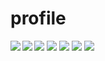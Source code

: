 # profile
<a href="https://github.com/anuraghazra/github-readme-stats">
  <img align="left" src="https://github-readme-stats.vercel.app/api?username=hamadayuuki&count_private=true&show_icons=true" />
</a>

<a href="https://github.com/anuraghazra/github-readme-stats">
  <img align="left" src="https://github-readme-stats.vercel.app/api/top-langs/?username=hamadayuuki&langs_count=8" />
</a>

![](http://github-profile-summary-cards.vercel.app/api/cards/profile-details?username=Kiyoshi-Inoue&theme=default)
![](http://github-profile-summary-cards.vercel.app/api/cards/repos-per-language?username=Kiyoshi-Inoue&theme=default)
![](http://github-profile-summary-cards.vercel.app/api/cards/most-commit-language?username=Kiyoshi-Inoue&theme=default)
![](http://github-profile-summary-cards.vercel.app/api/cards/stats?username=Kiyoshi-Inoue&theme=default)
![](http://github-profile-summary-cards.vercel.app/api/cards/productive-time?username=Kiyoshi-Inoue&theme=default&utcOffset=8)
